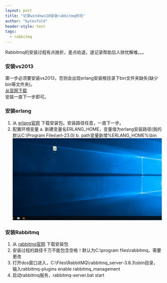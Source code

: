 ```yaml
---
layout: post
title: "记录windows10安装rabbitmq的坑"
author: "bytesfold"
header-style: text
tags:
  - rabbitmq
---
```


Rabbitmq的安装过程有点挫折，差点劝退，遂记录帮助后人排忧解难。。。

### 安装vs2013
第一步必须要安装vs2013，否则会出现erlang安装根目录下bin文件夹缺失(缺少bin等文件夹)。  
[从官网下载](https://aka.ms/highdpimfc2013x64cht)  
安装一直下一步即可。  

### 安装erlang
1. 从 [erlang官网](https://www.erlang.org/downloads) 下载安装包。安装路径任意，一直下一步。
2. 配置环境变量
    a. 新建变量名ERLANG_HOME，变量值为erlang安装路径(我的默认C:\Program Files\erl-23.0)
    b. path变量新增%ERLANG_HOME%\bin
    ![图片](/img/2020/05/18/env_path.gif?raw=true)  


### 安装Rabbitmq
1. 从 [rabbitmq官网](https://www.rabbitmq.com/) 下载安装包  
2. 安装过程的路径千万不能包含空格！默认为C:\program files\rabbitmq，需要更改
3. 打开dos窗口进入，C:\Files\RabbitMQ\rabbitmq_server-3.8.3\sbin目录，输入rabbitmq-plugins enable rabbitmq_management
4. 启动rabbitmq服务，rabbitmq-server.bat start